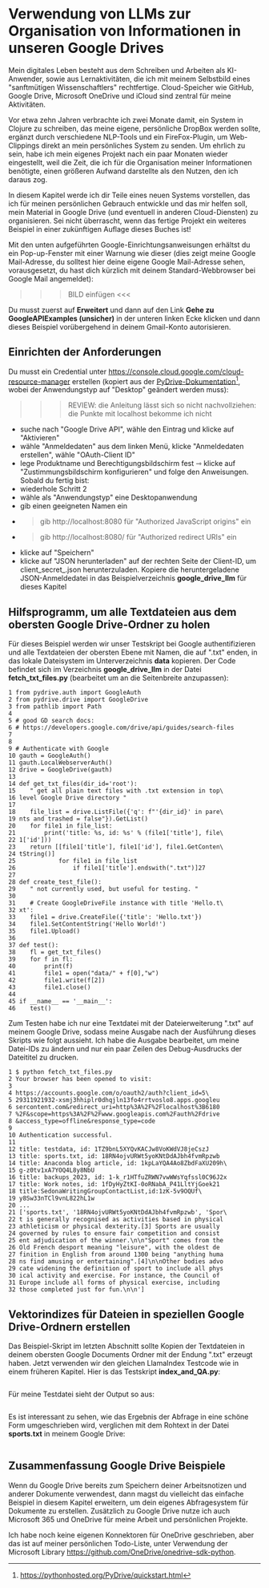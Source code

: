 # Verwendung von LLMs zur Organisation von Informationen in unseren Google Drives

Mein digitales Leben besteht aus dem Schreiben und Arbeiten als KI-Anwender, sowie aus Lernaktivitäten, die ich mit meinem Selbstbild eines "sanftmütigen Wissenschaftlers" rechtfertige. Cloud-Speicher wie GitHub, Google Drive, Microsoft OneDrive und iCloud sind zentral für meine Aktivitäten.

Vor etwa zehn Jahren verbrachte ich zwei Monate damit, ein System in Clojure zu schreiben, das meine eigene, persönliche DropBox werden sollte, ergänzt durch verschiedene NLP-Tools und ein FireFox-Plugin, um Web-Clippings direkt an mein persönliches System zu senden. Um ehrlich zu sein, habe ich mein eigenes Projekt nach ein paar Monaten wieder eingestellt, weil die Zeit, die ich für die Organisation meiner Informationen benötigte, einen größeren Aufwand darstellte als den Nutzen, den ich daraus zog.

In diesem Kapitel werde ich dir Teile eines neuen Systems vorstellen, das ich für meinen persönlichen Gebrauch entwickle und das mir helfen soll, mein Material in Google Drive (und eventuell in anderen Cloud-Diensten) zu organisieren. Sei nicht überrascht, wenn das fertige Projekt ein weiteres Beispiel in einer zukünftigen Auflage dieses Buches ist!

Mit den unten aufgeführten Google-Einrichtungsanweisungen erhältst du ein Pop-up-Fenster mit einer Warnung wie dieser (dies zeigt meine Google Mail-Adresse, du solltest hier deine eigene Google Mail-Adresse sehen, vorausgesetzt, du hast dich kürzlich mit deinem Standard-Webbrowser bei Google Mail angemeldet):

>>> BILD einfügen <<<

Du musst zuerst auf **Erweitert** und dann auf den Link **Gehe zu GoogleAPIExamples (unsicher)** in der unteren linken Ecke klicken und dann dieses Beispiel vorübergehend in deinem Gmail-Konto autorisieren.

## Einrichten der Anforderungen

Du musst ein Credential unter https://console.cloud.google.com/cloud-resource-manager erstellen (kopiert aus der [PyDrive-Dokumentation](https://pythonhosted.org/PyDrive/quickstart.html)[^1], wobei der Anwendungstyp auf "Desktop" geändert werden muss):

>>>REVIEW: die Anleitung lässt sich so nicht nachvollziehen: die Punkte mit localhost bekomme ich nicht

- suche nach "Google Drive API", wähle den Eintrag und klicke auf "Aktivieren"
- wähle "Anmeldedaten" aus dem linken Menü, klicke "Anmeldedaten erstellen", wähle "OAuth-Client ID"
- lege Produktname und Berechtigungsbildschirm fest ⇾ klicke auf "Zustimmungsbildschirm konfigurieren" und folge den Anweisungen. Sobald du fertig bist:
- wiederhole Schritt 2
- wähle als "Anwendungstyp" eine Desktopanwendung
- gib einen geeigneten Namen ein
- >gib http://localhost:8080 für "Authorized JavaScript origins" ein
- >gib http://localhost:8080/ für "Authorized redirect URIs" ein
- klicke auf "Speichern"
- klicke auf "JSON herunterladen" auf der rechten Seite der Client-ID, um client_secret_.json herunterzuladen. Kopiere die heruntergeladene JSON-Anmeldedatei in das Beispielverzeichnis **google_drive_llm** für dieses Kapitel

[^1]: https://pythonhosted.org/PyDrive/quickstart.html

## Hilfsprogramm, um alle Textdateien aus dem obersten Google Drive-Ordner zu holen

Für dieses Beispiel werden wir unser Testskript bei Google authentifizieren und alle Textdateien der obersten Ebene mit Namen, die auf ".txt" enden, in das lokale Dateisystem im Unterverzeichnis **data** kopieren. Der Code befindet sich im Verzeichnis **google_drive_llm** in der Datei **fetch_txt_files.py** (bearbeitet um an die Seitenbreite anzupassen):

```
1 from pydrive.auth import GoogleAuth
2 from pydrive.drive import GoogleDrive
3 from pathlib import Path
4
5 # good GD search docs:
6 # https://developers.google.com/drive/api/guides/search-files
7
8
9 # Authenticate with Google
10 gauth = GoogleAuth()
11 gauth.LocalWebserverAuth()
12 drive = GoogleDrive(gauth)
13
14 def get_txt_files(dir_id='root'):
15    " get all plain text files with .txt extension in top\
16 level Google Drive directory "
17
18    file_list = drive.ListFile({'q': f"'{dir_id}' in pare\
19 nts and trashed = false"}).GetList()
20    for file1 in file_list:
21        print('title: %s, id: %s' % (file1['title'], file\
22 1['id']))
23    return [[file1['title'], file1['id'], file1.GetConten\
24 tString()]
25            for file1 in file_list
26                if file1['title'].endswith(".txt")]27
27
28 def create_test_file():
29    " not currently used, but useful for testing. "
30
31    # Create GoogleDriveFile instance with title 'Hello.t\
32 xt':
33    file1 = drive.CreateFile({'title': 'Hello.txt'})
34    file1.SetContentString('Hello World!')
35    file1.Upload()
36
37 def test():
38    fl = get_txt_files()
39    for f in fl:
40        print(f)
41        file1 = open("data/" + f[0],"w")
42        file1.write(f[2])
43        file1.close()
44
45 if __name__ == '__main__':
46    test()
```

Zum Testen habe ich nur eine Textdatei mit der Dateierweiterung ".txt" auf meinem Google Drive, sodass meine Ausgabe nach der Ausführung dieses Skripts wie folgt aussieht. Ich habe die Ausgabe bearbeitet, um meine Datei-IDs zu ändern und nur ein paar Zeilen des Debug-Ausdrucks der Dateititel zu drucken.

```
1 $ python fetch_txt_files.py
2 Your browser has been opened to visit:
3
4 https://accounts.google.com/o/oauth2/auth?client_id=5\
5 29311921932-xsmj3hhiplr0dhqjln13fo4rrtvoslo8.apps.googleu
6 sercontent.com&redirect_uri=http%3A%2F%2Flocalhost%3B6180
7 %2F&scope=https%3A%2F%2Fwww.googleapis.com%2Fauth%2Fdrive
8 &access_type=offline&response_type=code
9
10 Authentication successful.
11
12 title: testdata, id: 1TZ9bnL5XYQvKACJw8VoKWdVJ8jeCszJ
13 title: sports.txt, id: 18RN4ojvURWt5yoKNtDdAJbh4fvmRpzwb
14 title: Anaconda blog article, id: 1kpLaYQA4Ao8ZbdFaXU209h\
15 g-z0tv1xA7YOQ4L8y8NbU
16 title: backups_2023, id: 1-k_r1HTfuZRWN7vwWWsYqfssl0C96J2x
17 title: Work notes, id: 1fDyHyZtKI-0oRNabA_P41LltYjGoek21
18 title:SedonaWritingGroupContactList,id:1zK-5v9OQUf\
19 y8Sw33nTCl9vnL822hL1w
20 ...
21 ['sports.txt', '18RN4ojvURWt5yoKNtDdAJbh4fvmRpzwb', 'Spor\
22 t is generally recognised as activities based in physical
23 athleticism or physical dexterity.[3] Sports are usually
24 governed by rules to ensure fair competition and consist
25 ent adjudication of the winner.\n\n"Sport" comes from the
26 Old French desport meaning "leisure", with the oldest de
27 finition in English from around 1300 being "anything huma
28 ns find amusing or entertaining".[4]\n\nOther bodies advo
29 cate widening the definition of sport to include all phys
30 ical activity and exercise. For instance, the Council of
31 Europe include all forms of physical exercise, including
32 those completed just for fun.\n\n']
```

## Vektorindizes für Dateien in speziellen Google Drive-Ordnern erstellen

Das Beispiel-Skript im letzten Abschnitt sollte Kopien der Textdateien in deinem obersten Google Documents Ordner mit der Endung ".txt" erzeugt haben. Jetzt verwenden wir den gleichen LlamaIndex Testcode wie in einem früheren Kapitel. Hier is das Testskript **index_and_QA.py**: 

```

```

Für meine Testdatei sieht der Output so aus:

```

```

Es ist interessant zu sehen, wie das Ergebnis der Abfrage in eine schöne Form umgeschrieben wird, verglichen mit dem Rohtext in der Datei **sports.txt** in meinem Google Drive:

```

```

## Zusammenfassung Google Drive Beispiele

Wenn du Google Drive bereits zum Speichern deiner Arbeitsnotizen und anderer Dokumente verwendest, dann magst du vielleicht das einfache Beispiel in diesem Kapitel erweitern, um dein eigenes Abfragesystem für Dokumente zu erstellen. Zusätzlich zu Google Drive nutze ich auch Microsoft 365 und OneDrive für meine Arbeit und persönlichen Projekte.

Ich habe noch keine eigenen Konnektoren für OneDrive geschrieben, aber das ist auf meiner persönlichen Todo-Liste, unter Verwendung der Microsoft Library https://github.com/OneDrive/onedrive-sdk-python.
